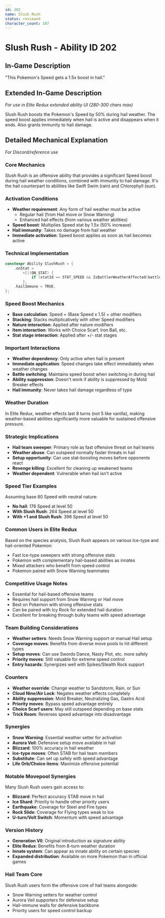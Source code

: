 ```yaml
---
id: 202
name: Slush Rush
status: reviewed
character_count: 187
---
```


# Slush Rush - Ability ID 202

## In-Game Description
"This Pokemon's Speed gets a 1.5x boost in hail."

## Extended In-Game Description
*For use in Elite Redux extended ability UI (280-300 chars max)*

Slush Rush boosts the Pokemon's Speed by 50% during hail weather. The speed boost applies immediately when hail is active and disappears when it ends. Also grants immunity to hail damage.

## Detailed Mechanical Explanation
*For Discord/reference use*

### Core Mechanics
Slush Rush is an offensive ability that provides a significant Speed boost during hail weather conditions, combined with immunity to hail damage. It's the hail counterpart to abilities like Swift Swim (rain) and Chlorophyll (sun).

### Activation Conditions
- **Weather requirement**: Any form of hail weather must be active
  - Regular hail (from Hail move or Snow Warning)
  - Enhanced hail effects (from various weather abilities)
- **Speed boost**: Multiplies Speed stat by 1.5x (50% increase)
- **Hail immunity**: Takes no damage from hail weather
- **Immediate activation**: Speed boost applies as soon as hail becomes active

### Technical Implementation
```c
constexpr Ability SlushRush = {
    .onStat =
        +[](ON_STAT) {
            if (statId == STAT_SPEED && IsBattlerWeatherAffected(battler, WEATHER_HAIL_ANY)) *stat *= 1.5;
        },
    .hailImmune = TRUE,
};
```

### Speed Boost Mechanics
- **Base calculation**: Speed = (Base Speed x 1.5) + other modifiers
- **Stacking**: Stacks multiplicatively with other Speed modifiers
- **Nature interaction**: Applied after nature modifiers
- **Item interaction**: Works with Choice Scarf, Iron Ball, etc.
- **Stat stage interaction**: Applied after +/- stat stages

### Important Interactions
- **Weather dependency**: Only active when hail is present
- **Immediate application**: Speed changes take effect immediately when weather changes
- **Battle switching**: Maintains speed boost when switching in during hail
- **Ability suppression**: Doesn't work if ability is suppressed by Mold Breaker effects
- **Hail immunity**: Never takes hail damage regardless of type

### Weather Duration
In Elite Redux, weather effects last 8 turns (not 5 like vanilla), making weather-based abilities significantly more valuable for sustained offensive pressure.

### Strategic Implications
- **Hail team sweeper**: Primary role as fast offensive threat on hail teams
- **Weather abuse**: Can outspeed normally faster threats in hail
- **Setup opportunity**: Can use stat-boosting moves before opponents react
- **Revenge killing**: Excellent for cleaning up weakened teams
- **Weather dependent**: Vulnerable when hail isn't active

### Speed Tier Examples
Assuming base 80 Speed with neutral nature:
- **No hail**: 176 Speed at level 50
- **With Slush Rush**: 264 Speed at level 50
- **With +1 and Slush Rush**: 396 Speed at level 50

### Common Users in Elite Redux
Based on the species analysis, Slush Rush appears on various Ice-type and hail-oriented Pokemon:
- Fast Ice-type sweepers with strong offensive stats
- Pokemon with complementary hail-based abilities as innates
- Mixed attackers who benefit from speed control
- Pokemon paired with Snow Warning teammates

### Competitive Usage Notes
- Essential for hail-based offensive teams
- Requires hail support from Snow Warning or Hail move
- Best on Pokemon with strong offensive stats
- Can be paired with Icy Rock for extended hail duration
- Excellent for breaking through bulky teams with speed advantage

### Team Building Considerations
- **Weather setters**: Needs Snow Warning support or manual Hail setup
- **Coverage moves**: Benefits from diverse move pools to hit different types
- **Setup moves**: Can use Swords Dance, Nasty Plot, etc. more safely
- **Priority moves**: Still valuable for extreme speed control
- **Entry hazards**: Synergizes well with Spikes/Stealth Rock support

### Counters
- **Weather override**: Change weather to Sandstorm, Rain, or Sun
- **Cloud Nine/Air Lock**: Negates weather effects completely  
- **Ability suppression**: Mold Breaker, Neutralizing Gas, Gastro Acid
- **Priority moves**: Bypass speed advantage entirely
- **Choice Scarf users**: May still outspeed depending on base stats
- **Trick Room**: Reverses speed advantage into disadvantage

### Synergies
- **Snow Warning**: Essential weather setter for activation
- **Aurora Veil**: Defensive setup move available in hail
- **Blizzard**: 100% accuracy in hail weather
- **Ice-type moves**: Often STAB for hail team members
- **Substitute**: Can set up safely with speed advantage
- **Life Orb/Choice items**: Maximize offensive potential

### Notable Movepool Synergies
Many Slush Rush users gain access to:
- **Blizzard**: Perfect accuracy STAB move in hail
- **Ice Shard**: Priority to handle other priority users
- **Earthquake**: Coverage for Steel and Fire types
- **Rock Slide**: Coverage for Flying types weak to Ice
- **U-turn/Volt Switch**: Momentum with speed advantage

### Version History
- **Generation VII**: Original introduction as signature ability
- **Elite Redux**: Benefits from 8-turn weather duration
- **Innate system**: Can appear as innate ability on certain species
- **Expanded distribution**: Available on more Pokemon than in official games

### Hail Team Core
Slush Rush users form the offensive core of hail teams alongside:
- Snow Warning setters for weather control
- Aurora Veil supporters for defensive setup
- Hail-immune walls for defensive backbone
- Priority users for speed control backup